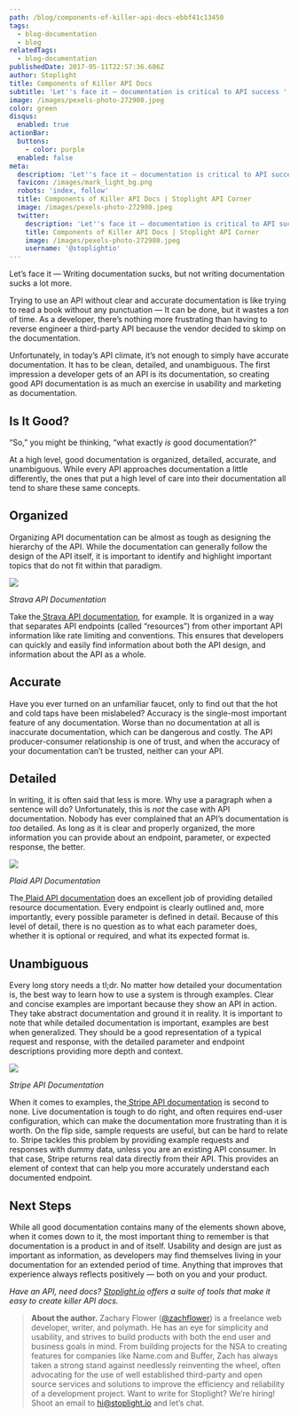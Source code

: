 ```yaml
---
path: /blog/components-of-killer-api-docs-ebbf41c13450
tags:
  - blog-documentation
  - blog
relatedTags:
  - blog-documentation
publishedDate: 2017-05-11T22:57:36.686Z
author: Stoplight
title: Components of Killer API Docs
subtitle: 'Let''s face it — documentation is critical to API success '
image: /images/pexels-photo-272980.jpeg
color: green
disqus:
  enabled: true
actionBar:
  buttons:
    - color: purple
  enabled: false
meta:
  description: 'Let''s face it — documentation is critical to API success '
  favicon: /images/mark_light_bg.png
  robots: 'index, follow'
  title: Components of Killer API Docs | Stoplight API Corner
  image: /images/pexels-photo-272980.jpeg
  twitter:
    description: 'Let''s face it — documentation is critical to API success '
    title: Components of Killer API Docs | Stoplight API Corner
    image: /images/pexels-photo-272980.jpeg
    username: '@stoplightio'
---
```

Let’s face it — Writing documentation sucks, but not writing documentation sucks a lot more.

Trying to use an API without clear and accurate documentation is like trying to read a book without any punctuation — It can be done, but it wastes a *ton* of time. As a developer, there’s nothing more frustrating than having to reverse engineer a third-party API because the vendor decided to skimp on the documentation.

Unfortunately, in today’s API climate, it’s not enough to simply have accurate documentation. It has to be clean, detailed, and unambiguous. The first impression a developer gets of an API is its documentation, so creating good API documentation is as much an exercise in usability and marketing as documentation.

## Is It Good?

“So,” you might be thinking, “what exactly *is* good documentation?”

At a high level, good documentation is organized, detailed, accurate, and unambiguous. While every API approaches documentation a little differently, the ones that put a high level of care into their documentation all tend to share these same concepts.

## Organized

Organizing API documentation can be almost as tough as designing the hierarchy of the API. While the documentation can generally follow the design of the API itself, it is important to identify and highlight important topics that do not fit within that paradigm.

![](https://cdn-images-1.medium.com/max/800/0*WCSYf3o6p-OM6hWj.)

*Strava API Documentation*

Take the[ Strava API documentation](https://strava.github.io/api/), for example. It is organized in a way that separates API endpoints (called “resources”) from other important API information like rate limiting and conventions. This ensures that developers can quickly and easily find information about both the API design, and information about the API as a whole.

## Accurate

Have you ever turned on an unfamiliar faucet, only to find out that the hot and cold taps have been mislabeled? Accuracy is the single-most important feature of any documentation. Worse than no documentation at all is inaccurate documentation, which can be dangerous and costly. The API producer-consumer relationship is one of trust, and when the accuracy of your documentation can’t be trusted, neither can your API.

## Detailed

In writing, it is often said that less is more. Why use a paragraph when a sentence will do? Unfortunately, this is *not* the case with API documentation. Nobody has ever complained that an API’s documentation is *too* detailed. As long as it is clear and properly organized, the more information you can provide about an endpoint, parameter, or expected response, the better.

![](https://cdn-images-1.medium.com/max/800/0*mjg-qm39Ru7svpjw.)

*Plaid API Documentation*

The[ Plaid API documentation](https://plaid.com/docs/api/) does an excellent job of providing detailed resource documentation. Every endpoint is clearly outlined and, more importantly, every possible parameter is defined in detail. Because of this level of detail, there is no question as to what each parameter does, whether it is optional or required, and what its expected format is.

## Unambiguous

Every long story needs a tl;dr. No matter how detailed your documentation is, the best way to learn how to use a system is through examples. Clear and concise examples are important because they show an API in action. They take abstract documentation and ground it in reality. It is important to note that while detailed documentation is important, examples are best when generalized. They should be a good representation of a typical request and response, with the detailed parameter and endpoint descriptions providing more depth and context.

![](https://cdn-images-1.medium.com/max/800/0*b8hE97kFCRZ-rb3S.)

*Stripe API Documentation*

When it comes to examples, the[ Stripe API documentation](https://stripe.com/docs/api) is second to none. Live documentation is tough to do right, and often requires end-user configuration, which can make the documentation more frustrating than it is worth. On the flip side, sample requests are useful, but can be hard to relate to. Stripe tackles this problem by providing example requests and responses with dummy data, unless you are an existing API consumer. In that case, Stripe returns real data directly from their API. This provides an element of context that can help you more accurately understand each documented endpoint.

## Next Steps

While all good documentation contains many of the elements shown above, when it comes down to it, the most important thing to remember is that documentation is a product in and of itself. Usability and design are just as important as information, as developers may find themselves living in your documentation for an extended period of time. Anything that improves that experience always reflects positively — both on you and your product.

*Have an API, need docs? [Stoplight.io](https://stoplight.io) offers a suite of tools that make it easy to create killer API docs.*
> **About the author.** Zachary Flower ([@zachflower](http://twitter.com/zachflower)) is a freelance web developer, writer, and polymath. He has an eye for simplicity and usability, and strives to build products with both the end user and business goals in mind. From building projects for the NSA to creating features for companies like Name.com and Buffer, Zach has always taken a strong stand against needlessly reinventing the wheel, often advocating for the use of well established third-party and open source services and solutions to improve the efficiency and reliability of a development project.
> Want to write for Stoplight? We’re hiring! Shoot an email to hi@stoplight.io and let’s chat.

